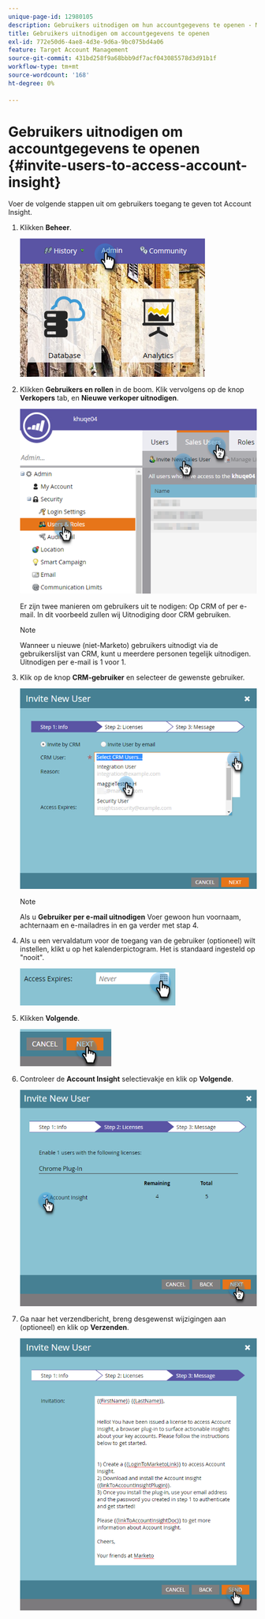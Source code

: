 ```yaml
---
unique-page-id: 12980105
description: Gebruikers uitnodigen om hun accountgegevens te openen - Marketo Docs - Productdocumentatie
title: Gebruikers uitnodigen om accountgegevens te openen
exl-id: 772e50d6-4ae8-4d3e-9d6a-9bc075bd4a06
feature: Target Account Management
source-git-commit: 431bd258f9a68bbb9df7acf043085578d3d91b1f
workflow-type: tm+mt
source-wordcount: '168'
ht-degree: 0%

---
```


# Gebruikers uitnodigen om accountgegevens te openen {#invite-users-to-access-account-insight}

Voer de volgende stappen uit om gebruikers toegang te geven tot Account Insight.

1. Klikken **Beheer**.

   ![](assets/admin-1.png)

1. Klikken **Gebruikers en rollen** in de boom. Klik vervolgens op de knop **Verkopers** tab, en **Nieuwe verkoper uitnodigen**.

   ![](assets/two-6.png)

   Er zijn twee manieren om gebruikers uit te nodigen: Op CRM of per e-mail. In dit voorbeeld zullen wij Uitnodiging door CRM gebruiken.

   >[!NOTE]
   >
   >Wanneer u nieuwe (niet-Marketo) gebruikers uitnodigt via de gebruikerslijst van CRM, kunt u meerdere personen tegelijk uitnodigen. Uitnodigen per e-mail is 1 voor 1.

1. Klik op de knop **CRM-gebruiker** en selecteer de gewenste gebruiker.

   ![](assets/three-5.png)

   >[!NOTE]
   >
   >Als u **Gebruiker per e-mail uitnodigen** Voer gewoon hun voornaam, achternaam en e-mailadres in en ga verder met stap 4.

1. Als u een vervaldatum voor de toegang van de gebruiker (optioneel) wilt instellen, klikt u op het kalenderpictogram. Het is standaard ingesteld op &quot;nooit&quot;.

   ![](assets/four-5.png)

1. Klikken **Volgende**.

   ![](assets/five-5.png)

1. Controleer de **Account Insight** selectievakje en klik op **Volgende**.

   ![](assets/six-3.png)

1. Ga naar het verzendbericht, breng desgewenst wijzigingen aan (optioneel) en klik op **Verzenden**.

   ![](assets/seven-2.png)
